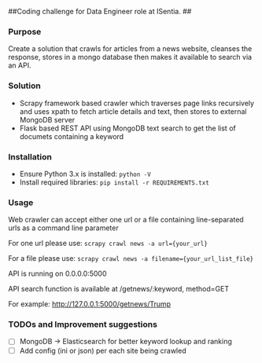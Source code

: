 ##Coding challenge for Data Engineer role at ISentia. ##

### Purpose ###
Create a solution that crawls for articles from a news website, cleanses the response, stores in a mongo database then makes it available to search via an API.
### Solution ###
* Scrapy framework based crawler which traverses page links recursively and uses xpath to fetch article details and text, then stores to external MongoDB server 
* Flask based REST API using MongoDB text search to get the list of documets containing a keyword
### Installation ###
* Ensure Python 3.x is installed: `python -V`
* Install required libraries: `pip install -r REQUIREMENTS.txt`
### Usage ###
Web crawler can accept either one url or a file containing line-separated urls as a command line parameter

For one url please use: `scrapy crawl news -a url={your_url}`

For a file please use: `scrapy crawl news -a filename={your_url_list_file}`

API is running on 0.0.0.0:5000

API search function is available at /getnews/:keyword, method=GET

For example: <http://127.0.0.1:5000/getnews/Trump>
### TODOs and Improvement suggestions ###
- [ ] MongoDB -> Elasticsearch for better keyword lookup and ranking
- [ ] Add config (ini or json) per each site being crawled